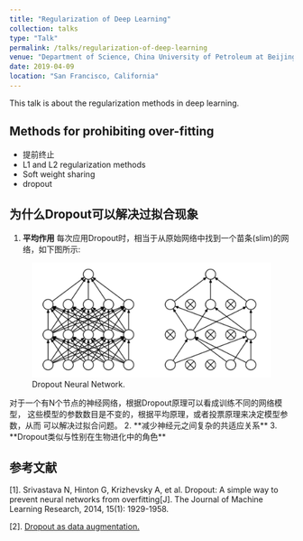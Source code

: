 ```yaml
---
title: "Regularization of Deep Learning"
collection: talks
type: "Talk"
permalink: /talks/regularization-of-deep-learning
venue: "Department of Science, China University of Petroleum at Beijing"
date: 2019-04-09
location: "San Francisco, California"
---
```


This talk is about the regularization methods in deep learning.

## Methods for prohibiting over-fitting 

* 提前终止
* L1 and L2 regularization methods
* Soft weight sharing
* dropout

## 为什么Dropout可以解决过拟合现象

1. **平均作用** 每次应用Dropout时，相当于从原始网络中找到一个苗条(slim)的网络，如下图所示:
<figure>
  <img src="/images/dropout_slim_net.png" alt="my alt text"/>
  <figcaption>Dropout Neural Network.</figcaption>
</figure>
对于一个有N个节点的神经网络，根据Dropout原理可以看成训练不同的网络模型，
这些模型的参数数目是不变的，根据平均原理，或者投票原理来决定模型参数，从而
可以解决过拟合问题。
2. **减少神经元之间复杂的共适应关系**
3. **Dropout类似与性别在生物进化中的角色**

## 参考文献
[1]. Srivastava N, Hinton G, Krizhevsky A, et al. Dropout: A simple way to prevent neural networks from overfitting[J]. The Journal of Machine Learning Research, 2014, 15(1): 1929-1958.

[2]. [Dropout as data augmentation.](http://arxiv.org/abs/1506.08700)
